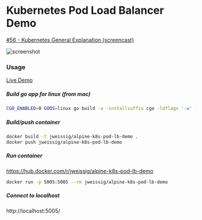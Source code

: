 # Kubernetes Pod Load Balancer Demo

[#56 - Kubernetes General Explanation (screencast)](https://sysadmincasts.com/episodes/56-kubernetes-general-explanation)

![screenshot](https://raw.githubusercontent.com/jweissig/alpine-k8s-pod-lb-demo/master/screenshot.png)

### Usage

[Live Demo](https://sysadmindemo.com/)

##### Build go app for linux (from mac)

```sh
CGO_ENABLED=0 GOOS=linux go build -a -installsuffix cgo -ldflags '-w' -o web ./main.go
```

##### Build/push container

```sh
docker build -t jweissig/alpine-k8s-pod-lb-demo .
docker push jweissig/alpine-k8s-pod-lb-demo
```

##### Run container

https://hub.docker.com/r/jweissig/alpine-k8s-pod-lb-demo

```sh
docker run -p 5005:5005 --rm jweissig/alpine-k8s-pod-lb-demo
```

##### Connect to localhost

http://localhost:5005/
